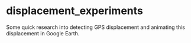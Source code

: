 # displacement_experiments
Some quick research into detecting GPS displacement and animating this displacement in Google Earth.
